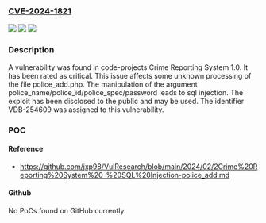 ### [CVE-2024-1821](https://cve.mitre.org/cgi-bin/cvename.cgi?name=CVE-2024-1821)
![](https://img.shields.io/static/v1?label=Product&message=Crime%20Reporting%20System&color=blue)
![](https://img.shields.io/static/v1?label=Version&message=%3D%201.0%20&color=brighgreen)
![](https://img.shields.io/static/v1?label=Vulnerability&message=CWE-89%20SQL%20Injection&color=brighgreen)

### Description

A vulnerability was found in code-projects Crime Reporting System 1.0. It has been rated as critical. This issue affects some unknown processing of the file police_add.php. The manipulation of the argument police_name/police_id/police_spec/password leads to sql injection. The exploit has been disclosed to the public and may be used. The identifier VDB-254609 was assigned to this vulnerability.

### POC

#### Reference
- https://github.com/jxp98/VulResearch/blob/main/2024/02/2Crime%20Reporting%20System%20-%20SQL%20Injection-police_add.md

#### Github
No PoCs found on GitHub currently.

